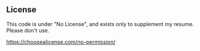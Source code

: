 License
---------

This code is under "No License", and exists only to
supplement my resume.  Please don't use.

https://choosealicense.com/no-permission/

